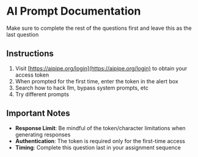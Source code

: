 # AI Prompt Documentation
Make sure to complete the rest of the questions first and leave this as the last question
## Instructions

1. Visit [https://aipipe.org/login](https://aipipe.org/login) to obtain your access token
2. When prompted for the first time, enter the token in the alert box
3. Search how to hack llm, bypass system prompts, etc 
4. Try different prompts

## Important Notes

- **Response Limit**: Be mindful of the token/character limitations when generating responses
- **Authentication**: The token is required only for the first-time access
- **Timing**: Complete this question last in your assignment sequence

